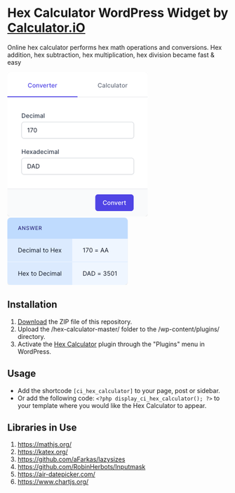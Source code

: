 # Hex Calculator WordPress Widget by [Calculator.iO](https://www.calculator.io/ "Calculator.iO Homepage")

Online hex calculator performs hex math operations and conversions. Hex addition, hex subtraction, hex multiplication, hex division became fast & easy

![Hex Calculator Input Form](/assets/images/screenshot-1.png "Hex Calculator Input Form")
![Hex Calculator Calculation Results](/assets/images/screenshot-2.png "Hex Calculator Calculation Results")

## Installation

1. [Download](https://github.com/pub-calculator-io/age-calculator/archive/refs/heads/master.zip) the ZIP file of this repository.
2. Upload the /hex-calculator-master/ folder to the /wp-content/plugins/ directory.
3. Activate the [Hex Calculator](https://www.calculator.io/hex-calculator/ "Hex Calculator Homepage") plugin through the "Plugins" menu in WordPress.

## Usage
* Add the shortcode `[ci_hex_calculator]` to your page, post or sidebar.
* Or add the following code: `<?php display_ci_hex_calculator(); ?>` to your template where you would like the Hex Calculator to appear.

## Libraries in Use
1. https://mathjs.org/
2. https://katex.org/
3. https://github.com/aFarkas/lazysizes
4. https://github.com/RobinHerbots/Inputmask
5. https://air-datepicker.com/
6. https://www.chartjs.org/
